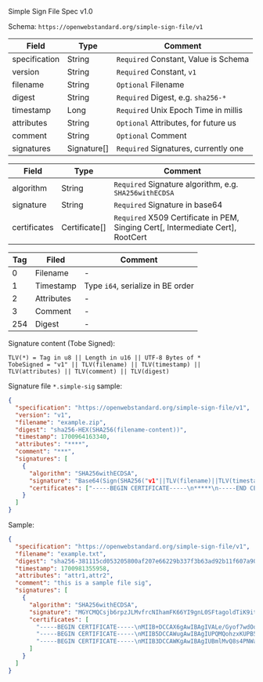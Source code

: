 Simple Sign File Spec v1.0

Schema: `https://openwebstandard.org/simple-sign-file/v1`


| Field               | Type        | Comment                                      |
|---------------------|-------------|----------------------------------------------|
| specification       | String      | `Required` Constant, Value is Schema         |
| version             | String      | `Required` Constant, `v1`                    |
| filename            | String      | `Optional` Filename                          |
| digest              | String      | `Required` Digest, e.g. `sha256-*`           |
| timestamp           | Long        | `Required` Unix Epoch Time in millis         |
| attributes          | String      | `Optional` Attributes, for future us         |
| comment             | String      | `Optional` Comment                           |
| signatures          | Signature[] | `Required` Signatures, currently one         |

| Field               | Type          | Comment                                                                          |
|---------------------|---------------|----------------------------------------------------------------------------------|
| algorithm           | String        | `Required` Signature algorithm, e.g. `SHA256withECDSA`                           | 
| signature           | String        | `Required` Signature in base64                                                   |
| certificates        | Certificate[] | `Required` X509 Certificate in PEM, Singing Cert\[, Intermediate Cert], RootCert |


| Tag | Filed           | Comment                           |
|-----|-----------------|-----------------------------------|
| 0   | Filename        | -                                 |
| 1   | Timestamp       | Type `i64`, serialize in BE order |
| 2   | Attributes      | -                                 |
| 3   | Comment         | -                                 |
| 254 | Digest          | -                                 |

Signature content (Tobe Signed):
```
TLV(*) = Tag in u8 || Length in u16 || UTF-8 Bytes of *
TobeSigned = "v1" || TLV(filename) || TLV(timestamp) || TLV(attributes) || TLV(comment) || TLV(digest)
```


Signature file `*.simple-sig` sample:
```json
{
  "specification": "https://openwebstandard.org/simple-sign-file/v1",
  "version": "v1",
  "filename": "example.zip",
  "digest": "sha256-HEX(SHA256(filename-content))",
  "timestamp": 1700964163340,
  "attributes": "****",
  "comment": "***",
  "signatures": [
    {
      "algorithm": "SHA256withECDSA",
      "signature": "Base64(Sign(SHA256("v1"||TLV(filename)||TLV(timestamp)||TLV(attributes)||TLV(comment)||TLV(digest))))",
      "certificates": ["-----BEGIN CERTIFICATE-----\n*****\n-----END CERTIFICATE-----", ...]
    }
  ]
}
```

Sample:
```json
{
  "specification": "https://openwebstandard.org/simple-sign-file/v1",
  "filename": "example.txt",
  "digest": "sha256-381115cd053205800af207e66229b337f3b63ad92b11f607a9032f186a437fd2",
  "timestamp": 1700981355958,
  "attributes": "attr1,attr2",
  "comment": "this is a sample file sig",
  "signatures": [
    {
      "algorithm": "SHA256withECDSA",
      "signature": "MGYCMQCsjb6rpzJLMvfrcNIhamFK66YI9gnL0SFtagoldTiK9itXCmVYSa/G/qQulJDZfasCMQCZTCf3XWTLKdqnhePRsT67gKWH+QjRnYy2jm7jzXMWKpn0MxvoUKPHboPO9wWEjyM=",
      "certificates": [
        "-----BEGIN CERTIFICATE-----\nMIIB+DCCAX6gAwIBAgIVALe/Gyof7wdOqA5Hw+BfxLKsKctUMAoGCCqGSM49BAMC\nMCQxIjAgBgNVBAMMGUhhdHRlciBFQyBJbnRlcm1lZGlhdGUgQ0EwHhcNMjMxMDMw\nMDAwMDAwWhcNMzMxMDMwMDAwMDAwWjAcMRowGAYDVQQDDBFIYXR0ZXIgU2lnbmlu\nZyBDQTB2MBAGByqGSM49AgEGBSuBBAAiA2IABNA3bQZm7Fz93A7wjR4TZnfZ/yZD\nJDA/bMOyU0R1Xj2nyp164jWut7Y7k+wEUQObOqb6mtml3YK24kDSc75+vTBAzSsz\nJWVpS4XgYGZ1u41L7Ns7un56uZocnuP2liFcSqN4MHYwDgYDVR0PAQH/BAQDAgWg\nMAwGA1UdEwEB/wQCMAAwFgYDVR0lAQH/BAwwCgYIKwYBBQUHAwMwHQYDVR0OBBYE\nFP9cz42+U6fP5YZXpJLM/TschPmkMB8GA1UdIwQYMBaAFKWHFKtlvWFHtpitgmmc\nMK8CJAY8MAoGCCqGSM49BAMCA2gAMGUCMQCjs/EbpNpOa6LoKRqEu6AdKaKA4mlN\n2xIVU6cIViwv4Lj0K/nmPHnAnPOu4yiLr1UCMFKcIfdZBn5mQ9DoT6Rbefy4SH6P\ndrQlvOTIBRQh9kiQoA2clTG1d8DFc0PpRF9pXA==\n-----END CERTIFICATE-----",
        "-----BEGIN CERTIFICATE-----\nMIIB5DCCAWugAwIBAgIUPQMQohzxKUPB5kNVqucFbULevIMwCgYIKoZIzj0EAwIw\nHDEaMBgGA1UEAwwRSGF0dGVyIEVDIFJvb3QgQ0EwHhcNMjMxMDI5MDAwMDAwWhcN\nMzMxMDI5MDAwMDAwWjAkMSIwIAYDVQQDDBlIYXR0ZXIgRUMgSW50ZXJtZWRpYXRl\nIENBMHYwEAYHKoZIzj0CAQYFK4EEACIDYgAEImblRzI8dv8ea7y8kR2X0ZM56BF3\ntjjzjIJ7zmXaMO3DU9JbCdXZJoogLytTuKA5hmSPD0aXbnzQ89mZ7KWVA2qI2cjH\nwN5u+KtQM2oPvhH0nhMVFifcM7IeP6quihqko2YwZDAOBgNVHQ8BAf8EBAMCAQYw\nEgYDVR0TAQH/BAgwBgEB/wIBADAdBgNVHQ4EFgQUpYcUq2W9YUe2mK2CaZwwrwIk\nBjwwHwYDVR0jBBgwFoAUeYIe16r9vuTceUDXG0CAbI9Pp+owCgYIKoZIzj0EAwID\nZwAwZAIwd9dqszZM7lKcf+LtDc0VkbNlBZVIS0jjZfUn6nUXOizfjNM3UzLcMKVO\nTQP1pb2XAjAeISWnbTaxxQPCG/6mzfMw9CfqPS6ECuHfrXyfAw45AI7CpUArDhZW\nZKV6vlnkzHc=\n-----END CERTIFICATE-----",
        "-----BEGIN CERTIFICATE-----\nMIIB3DCCAWKgAwIBAgIUBmlMvQ8s4PNWa2dFxhZH6gpVEpUwCgYIKoZIzj0EAwIw\nHDEaMBgGA1UEAwwRSGF0dGVyIEVDIFJvb3QgQ0EwIBcNMjMxMDI5MDAwMDAwWhgP\nMjA2MzEwMjkwMDAwMDBaMBwxGjAYBgNVBAMMEUhhdHRlciBFQyBSb290IENBMHYw\nEAYHKoZIzj0CAQYFK4EEACIDYgAE3hLba+pjLyUPUiXO6DcSM0326f4yuziZiKNU\nrBKfgJ7GZ6Yydlh2Ke33vyhoBcvTQlHP4ocWGwm0RdJ0Wz+99tkxegv8VskEqIEo\nCU/U78w6DbcWvzQAAKfXUfGjjNpBo2MwYTAOBgNVHQ8BAf8EBAMCAQYwDwYDVR0T\nAQH/BAUwAwEB/zAdBgNVHQ4EFgQUeYIe16r9vuTceUDXG0CAbI9Pp+owHwYDVR0j\nBBgwFoAUeYIe16r9vuTceUDXG0CAbI9Pp+owCgYIKoZIzj0EAwIDaAAwZQIxANym\nCiIqwtBXwcvn887Z9dnrdWXDEpJanID2nvwqa57ACIhTTu3d/UzFdOM6GWDR8AIw\nbC9qIy+izBeFPfbggsz6U9nF5++LbtRHBFQ2InWoI4GZd074SGPcYRalMV3AUZ5m\n-----END CERTIFICATE-----"
      ]
    }
  ]
}
```
